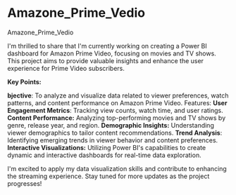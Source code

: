 # Amazone_Prime_Vedio
Amazone_Prime_Vedio

I'm thrilled to share that I'm currently working on creating a Power BI dashboard for Amazon Prime Video, focusing on movies and TV shows. This project aims to provide valuable insights and enhance the user experience for Prime Video subscribers.

**Key Points:**

**bjective**: To analyze and visualize data related to viewer preferences, watch patterns, and content performance on Amazon Prime Video.
Features:
**User Engagement Metrics**: Tracking view counts, watch time, and user ratings.
**Content Performance:** Analyzing top-performing movies and TV shows by genre, release year, and region.
**Demographic Insights:** Understanding viewer demographics to tailor content recommendations.
**Trend Analysis**: Identifying emerging trends in viewer behavior and content preferences.
**Interactive Visualizations:** Utilizing Power BI's capabilities to create dynamic and interactive dashboards for real-time data exploration.


I'm excited to apply my data visualization skills and contribute to enhancing the streaming experience. 
Stay tuned for more updates as the project progresses!
